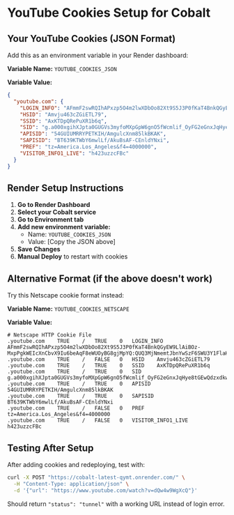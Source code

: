 # YouTube Cookies Setup for Cobalt

## Your YouTube Cookies (JSON Format)

Add this as an environment variable in your Render dashboard:

**Variable Name:** `YOUTUBE_COOKIES_JSON`

**Variable Value:**
```json
{
  "youtube.com": {
    "LOGIN_INFO": "AFmmF2swRQIhAPxzp5O4m2lwXDbOo82Xt9S5J3P0fKaT4BnkQGyEW9LlAiBOz-MxpPgkWEIcXnCbvX9Iu6beAqF8eWUOyBG8gjMpYQ:QUQ3MjNmemtJbnYwSzF6SWU3Y1FlaHczV1Zha1c4Z0RyQWU0MG0xUFBiUE9SUmlvQUZCY0o0bEV2ZHBWLXhUTC1TR0FlTWhCRDRIX0RCdnNLSEd4bVVtcW1laWl1dHFvT2JJZFFQeHYwdGdaNnlIeW5FVjhQa3AyYURZQU9SVk9tVHZrWURPRmtJU1FyUlJGWnhFajBhT3VMa21HS0pCOXBR",
    "HSID": "Amvju463cZGiETL79",
    "SSID": "AxKTDpQRePuXR1b6q",
    "SID": "g.a000xgihXJpta0GUGVs3myfoMXpGpW6gnO5fWcmlif_OyFG2eGnxJqHye8tGEwQdzxdkwCGGnAACgYKAWESARYSFQHGX2MiEU7zq03f8hvN2DUyJy6rAhoVAUF8yKqZYAkcM0l_q85nn5ToXv5T0076",
    "APISID": "54GUIUMRRYPETKIH/AmgulcXnm85lkBKAK",
    "SAPISID": "BT639KTWbY6mwlLf/AkuBsAF-CEnldYNxi",
    "PREF": "tz=America.Los_Angeles&f4=4000000",
    "VISITOR_INFO1_LIVE": "h423uzzcFBc"
  }
}
```

## Render Setup Instructions

1. **Go to Render Dashboard**
2. **Select your Cobalt service**
3. **Go to Environment tab**
4. **Add new environment variable:**
   - Name: `YOUTUBE_COOKIES_JSON`
   - Value: [Copy the JSON above]
5. **Save Changes**
6. **Manual Deploy** to restart with cookies

## Alternative Format (if the above doesn't work)

Try this Netscape cookie format instead:

**Variable Name:** `YOUTUBE_COOKIES_NETSCAPE`

**Variable Value:**
```
# Netscape HTTP Cookie File
.youtube.com	TRUE	/	TRUE	0	LOGIN_INFO	AFmmF2swRQIhAPxzp5O4m2lwXDbOo82Xt9S5J3P0fKaT4BnkQGyEW9LlAiBOz-MxpPgkWEIcXnCbvX9Iu6beAqF8eWUOyBG8gjMpYQ:QUQ3MjNmemtJbnYwSzF6SWU3Y1FlaHczV1Zha1c4Z0RyQWU0MG0xUFBiUE9SUmlvQUZCY0o0bEV2ZHBWLXhUTC1TR0FlTWhCRDRIX0RCdnNLSEd4bVVtcW1laWl1dHFvT2JJZFFQeHYwdGdaNnlIeW5FVjhQa3AyYURZQU9SVk9tVHZrWURPRmtJU1FyUlJGWnhFajBhT3VMa21HS0pCOXBR
.youtube.com	TRUE	/	FALSE	0	HSID	Amvju463cZGiETL79
.youtube.com	TRUE	/	TRUE	0	SSID	AxKTDpQRePuXR1b6q
.youtube.com	TRUE	/	TRUE	0	SID	g.a000xgihXJpta0GUGVs3myfoMXpGpW6gnO5fWcmlif_OyFG2eGnxJqHye8tGEwQdzxdkwCGGnAACgYKAWESARYSFQHGX2MiEU7zq03f8hvN2DUyJy6rAhoVAUF8yKqZYAkcM0l_q85nn5ToXv5T0076
.youtube.com	TRUE	/	TRUE	0	APISID	54GUIUMRRYPETKIH/AmgulcXnm85lkBKAK
.youtube.com	TRUE	/	TRUE	0	SAPISID	BT639KTWbY6mwlLf/AkuBsAF-CEnldYNxi
.youtube.com	TRUE	/	FALSE	0	PREF	tz=America.Los_Angeles&f4=4000000
.youtube.com	TRUE	/	FALSE	0	VISITOR_INFO1_LIVE	h423uzzcFBc
```

## Testing After Setup

After adding cookies and redeploying, test with:

```bash
curl -X POST "https://cobalt-latest-qymt.onrender.com/" \
  -H "Content-Type: application/json" \
  -d '{"url": "https://www.youtube.com/watch?v=dQw4w9WgXcQ"}'
```

Should return `"status": "tunnel"` with a working URL instead of login error.